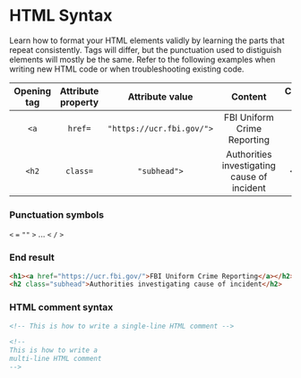 # HTML Syntax
Learn how to format your HTML elements validly by learning the parts that repeat consistently. Tags will differ, but the punctuation used to distiguish elements will mostly be the same. Refer to the following examples when writing new HTML code or when troubleshooting existing code.

|Opening tag|Attribute property|Attribute value|Content|Closing tag|
|:--:|:--:|:--:|:--:|:--:|
|`<a`|`href=`|`"https://ucr.fbi.gov/">`|FBI Uniform Crime Reporting|`</a>`|
|`<h2`|`class=`|`"subhead">`|Authorities investigating cause of incident|`</h2>`|

### Punctuation symbols
`<` `=` `""` `>` ... `<` `/` `>`

### End result
```html
<h1><a href="https://ucr.fbi.gov/">FBI Uniform Crime Reporting</a></h2>
<h2 class="subhead">Authorities investigating cause of incident</h2>
```

### HTML comment syntax
```html
<!-- This is how to write a single-line HTML comment -->

<!--
This is how to write a
multi-line HTML comment
-->
```

